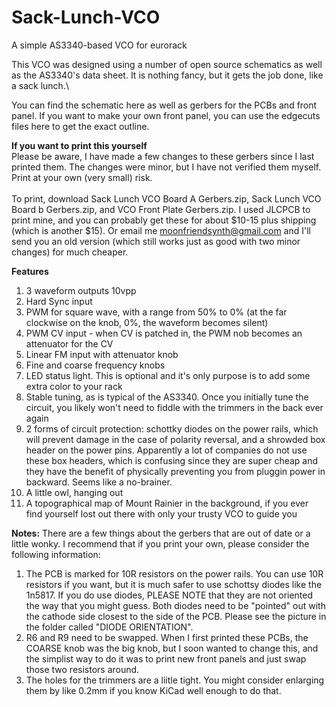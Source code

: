 # Sack-Lunch-VCO
A simple AS3340-based VCO for eurorack

This VCO was designed using a number of open source schematics as well as the AS3340's data sheet. It is nothing fancy, but it gets the job done, like a sack lunch.\

You can find the schematic here as well as gerbers for the PCBs and front panel. If you want to make your own front panel, you can use the edgecuts files here to get the exact outline.

<b>If you want to print this yourself</b>
<br>Please be aware, I have made a few changes to these gerbers since I last printed them. The changes were minor, but I have not verified them myself. Print at your own (very small) risk.
<br><br>To print, download Sack Lunch VCO Board A Gerbers.zip, Sack Lunch VCO Board b Gerbers.zip, and VCO Front Plate Gerbers.zip. I used JLCPCB to print mine, and you can probably get these for about $10-15 plus shipping (which is another $15). Or email me moonfriendsynth@gmail.com and I'll send you an old version (which still works just as good with two minor changes) for much cheaper.

<b>Features</b>
1. 3 waveform outputs 10vpp
2. Hard Sync input
3. PWM for square wave, with a range from 50% to 0% (at the far clockwise on the knob, 0%, the waveform becomes silent)
4. PWM CV input - when CV is patched in, the PWM nob becomes an attenuator for the CV
5. Linear FM input with attenuator knob
6. Fine and coarse frequency knobs 
7. LED status light. This is optional and it's only purpose is to add some extra color to your rack
8. Stable tuning, as is typical of the AS3340. Once you initially tune the circuit, you likely won't need to fiddle with the trimmers in the back ever again
9. 2 forms of circuit protection: schottky diodes on the power rails, which will prevent damage in the case of polarity reversal, and a shrowded box header on the power pins. Apparently a lot of companies do not use these box headers, which is confusing since they are super cheap and they have the benefit of physically preventing you from pluggin power in backward. Seems like a no-brainer. 
10. A little owl, hanging out
11. A topographical map of Mount Rainier in the background, if you ever find yourself lost out there with only your trusty VCO to guide you

<b>Notes:</b>
There are a few things about the gerbers that are out of date or a little wonky. I recommend that if you print your own, please consider the following information:
1. The PCB is marked for 10R resistors on the power rails. You can use 10R resistors if you want, but it is much safer to use schottsy diodes like the 1n5817. If you do use diodes, PLEASE NOTE that they are not oriented the way that you might guess. Both diodes need to be "pointed" out with the cathode side closest to the side of the PCB. Please see the picture in the folder called "DIODE ORIENTATION".
2. R6 and R9 need to be swapped. When I first printed these PCBs, the COARSE knob was the big knob, but I soon wanted to change this, and the simplist way to do it was to print new front panels and just swap those two resistors around.
3. The holes for the trimmers are a liitle tight. You might consider enlarging them by like 0.2mm if you know KiCad well enough to do that.
